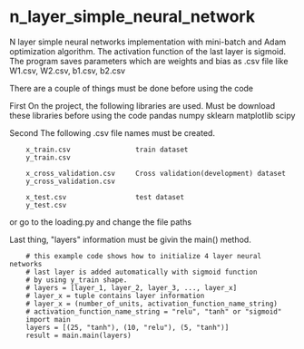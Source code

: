 # n_layer_simple_neural_network
N layer simple neural networks implementation with mini-batch and Adam optimization algorithm.
The activation function of the last layer is sigmoid.
The program saves parameters which are weights and bias as .csv file like W1.csv, W2.csv, b1.csv, b2.csv

There are a couple of things must be done before using the code

First On the project, the following libraries are used. Must be download these libraries before using the code
pandas
numpy
sklearn
matplotlib
scipy


Second The following .csv file names must be created.

        x_train.csv                train dataset
        y_train.csv   

        x_cross_validation.csv     Cross validation(development) dataset    
        y_cross_validation.csv    

        x_test.csv                 test dataset 
        y_test.csv

or go to the loading.py and change the file paths

Last thing, "layers" information must be givin the main() method.

        # this example code shows how to initialize 4 layer neural networks
        # last layer is added automatically with sigmoid function 
        # by using y_train shape.
        # layers = [layer_1, layer_2, layer_3, ..., layer_x]
        # layer_x = tuple contains layer information
        # layer_x = (number_of_units, activation_function_name_string)
        # activation_function_name_string = "relu", "tanh" or "sigmoid"
        import main
        layers = [(25, "tanh"), (10, "relu"), (5, "tanh")]   
        result = main.main(layers)


